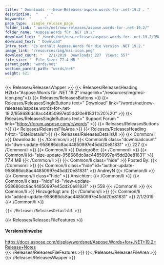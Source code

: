 ```yaml
---
title: " Downloads ---Neue-Releases-aspose.words-for-.net-19.2 . "
description:  "    . " 
keywords:  "    . " 
page_type:  single_release_page
folder_link: " words/net/new-releases/aspose.words-for-.net-19.2/"
folder_name: "Aspose.Words für .NET 19.2"
download_link: " /words/net/new-releases/aspose.words-for-.net-19.2/958686dc8ac44850997e45dd20e81831"
download_text: " Download"
Intro_text: "Es enthält Aspose.Words für die Version .NET 19.2."
image_link: "/resources/img/msi-icon.png"
download_count: "   2/1/2019  Downloads: 227  Views: 557"
file_size: "  File Size: 77.4 MB "
parent_path: "words/net"
section_parent_path: "words/net"
weight: 621
---
```


{{< Releases/ReleasesWapper >}}
  {{< Releases/ReleasesHeading H2txt="Aspose.Words für .NET 19.2" imagelink="/resources/img/msi-icon.png">}}
  {{< Releases/ReleasesButtons >}}
    {{< Releases/ReleasesSingleButtons text=" Download" link="/words/net/new-releases/aspose.words-for-.net-19.2/958686dc8ac44850997e45dd20e81831%20%20" >}}
    {{< Releases/ReleasesSingleButtons text=" Support Forum " link="https://forum.aspose.com/c/words" >}}
  {{< Releases/ReleasesButtons >}}
  {{< Releases/ReleasesFileArea >}}
    {{< Releases/ReleasesHeading h4txt="Dateidetails">}}
    {{< Releases/ReleasesDetailsUl >}}
            {{< Common/li >}} Downloads: {{< /Common/li >}}
      {{< Common/li class="downloadcount" id="dwn-update-958686dc8ac44850997e45dd20e81831" >}} 227 {{< /Common/li >}}
      {{< Common/li >}} Dateigröße: {{< /Common/li >}}
      {{< Common/li id="size-update-958686dc8ac44850997e45dd20e81831" >}} 77.4 MB {{< /Common/li >}} 
      {{< Common/li  class="hide" >}} Posted By: {{< /Common/li >}} 
      {{< Common/li class="hide" id="author-update-958686dc8ac44850997e45dd20e81831" >}} AndreyN {{< /Common/li >}}
      {{< Common/li class="hide" >}} Ansichten: {{< /Common/li >}}
      {{< Common/li class="hide" id="view-update-958686dc8ac44850997e45dd20e81831" >}} 558 {{< /Common/li >}}
      {{< Common/li >}} Hinzugefügt am: {{< /Common/li >}}
      {{< Common/li id="added-update-958686dc8ac44850997e45dd20e81831" >}} 2/1/2019 {{< /Common/li >}} 

    {{< /Releases/ReleasesDetailsUl >}}

  {{< Releases/ReleasesFileFeatures >}}
      <h4>Versionshinweise</h4><div> <a href="https://docs.aspose.com/display/wordsnet/Aspose.Words+for+.NET+19.2+Release+Notes">https://docs.aspose.com/display/wordsnet/Aspose.Words+for+.NET+19.2+Release+Notes</a></div>
  {{< /Releases/ReleasesFileFeatures >}}
 {{< /Releases/ReleasesFileArea >}}
{{< /Releases/ReleasesWapper >}}



